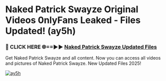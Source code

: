 # Naked Patrick Swayze Original Videos 0nlyFans Leaked - Files Updated! (ay5h)

<h3>🔴 CLICK HERE 🌐==►► <a href="https://tinyurl.com/up5wt9bj" rel="nofollow">Naked Patrick Swayze Updated Files</a></h3>

Get Naked Patrick Swayze and all content. Now you can access all videos and pictures of Naked Patrick Swayze. New Updated Files 2025!

[![ay5h](https://i.imgur.com/ABiUzMV.gif)](https://tinyurl.com/up5wt9bj)
